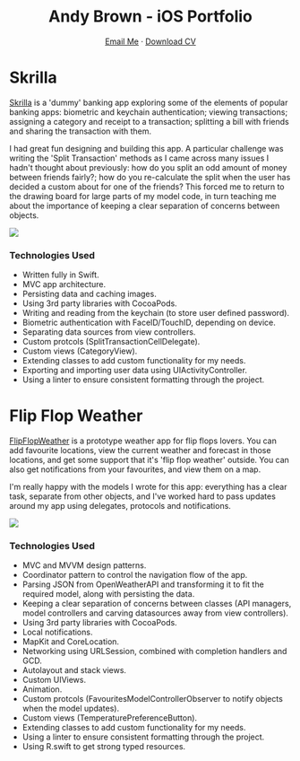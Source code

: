 <h1 align="center">
  Andy Brown - iOS Portfolio
</h1>

<p align="center">
    <a href="mailto:andybrown41@icloud.com">Email Me</a> ·
    <a href="#">Download CV</a>
</p>


# Skrilla

[Skrilla](https://github.com/ab492/Skrilla)  is a 'dummy' banking app exploring some of the elements of popular banking apps: biometric and keychain authentication; viewing transactions; assigning a category and receipt to a transaction; splitting a bill with friends and sharing the transaction with them.

I had great fun designing and building this app. A particular challenge was writing the 'Split Transaction' methods as I came across many issues I hadn't thought about previously: how do you split an odd amount of money between friends fairly?; how do you re-calculate the split when the user has decided a custom about for one of the friends? This forced me to return to the drawing board for large parts of my model code, in turn teaching me about the importance of keeping a clear separation of concerns between objects.

![](https://github.com/ab492/Skrilla/blob/master/ScreenGrabs/AppGrabs/Artboard3.png)

### Technologies Used
* Written fully in Swift.
* MVC app architecture.
* Persisting data and caching images.
* Using 3rd party libraries with CocoaPods.
* Writing and reading from the keychain (to store user defined password).
* Biometric authentication with FaceID/TouchID, depending on device.
* Separating data sources from view controllers.
* Custom protcols (SplitTransactionCellDelegate).
* Custom views (CategoryView).
* Extending classes to add custom functionality for my needs.
* Exporting and importing user data using UIActivityController.
* Using a linter to ensure consistent formatting through the project.

# Flip Flop Weather

[FlipFlopWeather](https://github.com/ab492/FlipFlopWeather) is a prototype weather app for flip flops lovers. You can add favourite locations, view the current weather and forecast in those locations, and get some support that it's 'flip flop weather' outside. You can also get notifications from your favourites, and view them on a map.

I'm really happy with the models I wrote for this app: everything has a clear task, separate from other objects, and I've worked hard to pass updates around my app using delegates, protocols and notifications.

![](https://github.com/ab492/FlipFlopWeather/blob/master/ScreenGrabs/FlipFlopWeather.png)

### Technologies Used
* MVC and MVVM design patterns.
* Coordinator pattern to control the navigation flow of the app.
* Parsing JSON from OpenWeatherAPI and transforming it to fit the required model, along with persisting the data.
* Keeping a clear separation of concerns between classes (API managers, model controllers and carving datasources away from view controllers).
* Using 3rd party libraries with CocoaPods.
* Local notifications.
* MapKit and CoreLocation.
* Networking using URLSession, combined with completion handlers and GCD.
* Autolayout and stack views.
* Custom UIViews.
* Animation.
* Custom protcols (FavouritesModelControllerObserver to notify objects when the model updates).
* Custom views (TemperaturePreferenceButton).
* Extending classes to add custom functionality for my needs.
* Using a linter to ensure consistent formatting through the project.
* Using R.swift to get strong typed resources.

